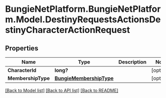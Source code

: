 # BungieNetPlatform.BungieNetPlatform.Model.DestinyRequestsActionsDestinyCharacterActionRequest
## Properties

Name | Type | Description | Notes
------------ | ------------- | ------------- | -------------
**CharacterId** | **long?** |  | [optional] 
**MembershipType** | [**BungieMembershipType**](BungieMembershipType.md) |  | [optional] 

[[Back to Model list]](../README.md#documentation-for-models) [[Back to API list]](../README.md#documentation-for-api-endpoints) [[Back to README]](../README.md)

